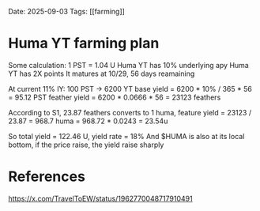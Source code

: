 Date: 2025-09-03
Tags: [[farming]]

# Huma YT farming plan

Some calculation:
1 PST = 1.04 U
Huma YT has 10% underlying apy
Huma YT has 2X points
It matures at 10/29, 56 days reamaining


At current 11% IY:
100 PST -> 6200 YT
base yield = 6200 * 10% / 365 * 56 = 95.12 PST
feather yield = 6200 * 0.0666 * 56 = 23123 feathers

According to S1, 23.87 feathers converts to 1 huma,
feature yield = 23123 / 23.87 = 968.7 huma = 968.72 * 0.0243 = 23.54u

So total yield =  122.46 U, yield rate = 18%
And $HUMA is also at its local bottom, if the price raise, the yield raise sharply



# References
https://x.com/TravelToEW/status/1962770048717910491